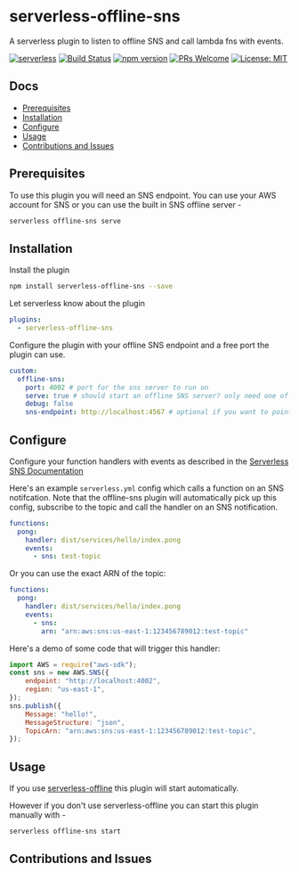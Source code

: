 # serverless-offline-sns
A serverless plugin to listen to offline SNS and call lambda fns with events.

[![serverless](http://public.serverless.com/badges/v3.svg)](http://www.serverless.com)
[![Build Status](https://travis-ci.org/mj1618/serverless-offline-sns.svg?branch=master)](https://travis-ci.org/mj1618/serverless-offline-sns)
[![npm version](https://badge.fury.io/js/serverless-offline-sns.svg)](https://badge.fury.io/js/serverless-offline-sns)
[![PRs Welcome](https://img.shields.io/badge/PRs-welcome-brightgreen.svg)](#contributing)
[![License: MIT](https://img.shields.io/badge/License-MIT-yellow.svg)](https://opensource.org/licenses/MIT)


## Docs
- [Prerequisites](#prerequisites)
- [Installation](#installation)
- [Configure](#configure)
- [Usage](#usage)
- [Contributions and Issues](#contributions-and-issues)

## Prerequisites

To use this plugin you will need an SNS endpoint. You can use your AWS account for SNS or you can use the built in SNS offline server -
```bash
serverless offline-sns serve
```

## Installation

Install the plugin
```bash
npm install serverless-offline-sns --save
```

Let serverless know about the plugin
```YAML
plugins:
  - serverless-offline-sns
```

Configure the plugin with your offline SNS endpoint and a free port the plugin can use.
```YAML
custom:
  offline-sns:
    port: 4002 # port for the sns server to run on
    serve: true # should start an offline SNS server? only need one of these
    debug: false
    sns-endpoint: http://localhost:4567 # optional if you want to point at a different SNS endpoint
```

## Configure

Configure your function handlers with events as described in the [Serverless SNS Documentation](https://serverless.com/framework/docs/providers/aws/events/sns/)

Here's an example `serverless.yml` config which calls a function on an SNS notifcation. Note that the offline-sns plugin will automatically pick up this config, subscribe to the topic and call the handler on an SNS notification.

```YAML
functions:
  pong:
    handler: dist/services/hello/index.pong
    events:
      - sns: test-topic
```

Or you can use the exact ARN of the topic:
```YAML
functions:
  pong:
    handler: dist/services/hello/index.pong
    events:
      - sns:
        arn: "arn:aws:sns:us-east-1:123456789012:test-topic"
```

Here's a demo of some code that will trigger this handler:

```javascript
import AWS = require("aws-sdk");
const sns = new AWS.SNS({
    endpoint: "http://localhost:4002",
    region: "us-east-1",
});
sns.publish({
    Message: "hello!",
    MessageStructure: "json",
    TopicArn: "arn:aws:sns:us-east-1:123456789012:test-topic",
});
```

## Usage

If you use [serverless-offline](https://github.com/dherault/serverless-offline) this plugin will start automatically.

However if you don't use serverless-offline you can start this plugin manually with -
```bash
serverless offline-sns start
```

## Contributions and Issues

